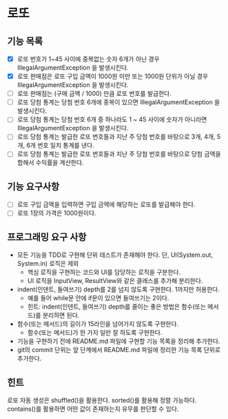 # 로또

## 기능 목록
- [x] 로또 번호가 1~45 사이에 중복없는 숫자 6개가 아닌 경우 IllegalArgumentException 을 발생시킨다. 
- [x] 로또 판매점은 로또 구입 금액이 1000원 미만 또는 1000원 단위가 아닐 경우 IllegalArgumentException 을 발생시킨다.
- [ ] 로또 판매점는 (구매 금액 / 1000) 만큼 로또 번호를 발급한다.
- [ ] 로또 당첨 통계는 당첨 번호 6개에 중복이 있으면 IllegalArgumentException 을 발생시킨다.
- [ ] 로또 당첨 통계는 당첨 번호 6개 중 하나라도 1 ~ 45 사이에 숫자가 아니라면 IllegalArgumentException 을 발생시킨다.
- [ ] 로또 당첨 통계는 발급한 로또 번호들과 지난 주 당첨 번호를 바탕으로 3개, 4개, 5개, 6개 번호 일치 통계를 낸다.
- [ ] 로또 당첨 통계는 발급한 로또 번호들과 지난 주 당첨 번호를 바탕으로 당첨 금액을 합해서 수익률을 계산한다.

## 기능 요구사항
- [ ] 로또 구입 금액을 입력하면 구입 금액에 해당하는 로또를 발급해야 한다.
- [ ] 로또 1장의 가격은 1000원이다.

## 프로그래밍 요구 사항
- 모든 기능을 TDD로 구현해 단위 테스트가 존재해야 한다. 단, UI(System.out, System.in) 로직은 제외 
    - 핵심 로직을 구현하는 코드와 UI를 담당하는 로직을 구분한다.
    - UI 로직을 InputView, ResultView와 같은 클래스를 추가해 분리한다.
- indent(인덴트, 들여쓰기) depth를 2를 넘지 않도록 구현한다. 1까지만 허용한다.
    - 예를 들어 while문 안에 if문이 있으면 들여쓰기는 2이다.
    - 힌트: indent(인덴트, 들여쓰기) depth를 줄이는 좋은 방법은 함수(또는 메서드)를 분리하면 된다.
- 함수(또는 메서드)의 길이가 15라인을 넘어가지 않도록 구현한다.
    - 함수(또는 메서드)가 한 가지 일만 잘 하도록 구현한다.
- 기능을 구현하기 전에 README.md 파일에 구현할 기능 목록을 정리해 추가한다.
- git의 commit 단위는 앞 단계에서 README.md 파일에 정리한 기능 목록 단위로 추가한다.

## 힌트
로또 자동 생성은 shuffled()을 활용한다.
sorted()를 활용해 정렬 가능하다.
contains()를 활용하면 어떤 값이 존재하는지 유무를 판단할 수 있다.